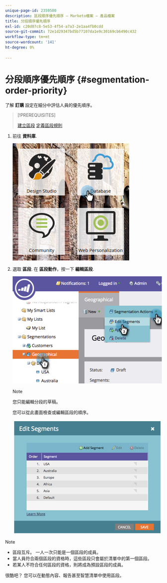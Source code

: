 ```yaml
---
unique-page-id: 2359500
description: 區段順序優先順序 — Marketo檔案 — 產品檔案
title: 分段順序優先順序
exl-id: c20d07c8-5e53-4f54-a7a3-2e1aa4fb0cdd
source-git-commit: 72e1d29347bd5b77107da1e9c30169cb6490c432
workflow-type: tm+mt
source-wordcount: '141'
ht-degree: 0%

---
```


# 分段順序優先順序 {#segmentation-order-priority}

了解 **訂購** 設定在細分中評估人員的優先順序。

>[!PREREQUISITES]
>
>[建立區段](/help/marketo/product-docs/personalization/segmentation-and-snippets/segmentation/create-a-segmentation.md)
>[定義區段規則](/help/marketo/product-docs/personalization/segmentation-and-snippets/segmentation/define-segment-rules.md)

1. 前往 **資料庫**.

   ![](assets/image2017-3-29-8-3a9-3a33.png)

1. 選取 **區段**. 在 **區段動作**，按一下 **編輯區段**.

   ![](assets/image2014-9-16-10-3a11-3a55.png)

   >[!NOTE]
   >
   >您只能編輯分段的草稿。

   您可以從此畫面檢查或編輯區段的順序。

   ![](assets/image2014-9-16-10-3a12-3a3.png)

>[!NOTE]
>
>* 區段互斥。 一人一次只能是一個區段的成員。
>* 當人員符合兩個區段的資格時，這些區段只會屬於清單中的第一個區段。
>* 若某人不符合任何區段的資格，則將成為預設區段的成員。


很酷吧？ 您可以在動態內容、報告甚至智慧清單中使用區段。
